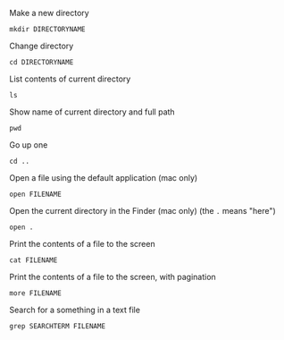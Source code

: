 Make a new directory

```
mkdir DIRECTORYNAME
```


Change directory

```
cd DIRECTORYNAME
```

List contents of current directory

```
ls 
```

Show name of current directory and full path

```
pwd
```

Go up one

```
cd ..
```


Open a file using the default application (mac only)

```
open FILENAME
```

Open the current directory in the Finder (mac only)
(the ```.``` means "here")

```
open .
```

Print the contents of a file to the screen

```
cat FILENAME
```

Print the contents of a file to the screen, with pagination

```
more FILENAME
```

Search for a something in a text file

```
grep SEARCHTERM FILENAME
```

